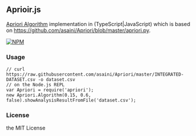 ## Aprioir.js

[Apriori Algorithm](http://en.wikipedia.org/wiki/Apriori_algorithm) implementation in (TypeScript|JavaScript) which is based on https://github.com/asaini/Apriori/blob/master/apriori.py.

[![NPM](https://nodei.co/npm/apriori.png?downloads=true)](https://npmjs.org/package/apriori)

### Usage

    // curl https://raw.githubusercontent.com/asaini/Apriori/master/INTEGRATED-DATASET.csv -o dataset.csv
    // on the Node.js REPL
    var Apriori = require('apriori');
    new Apriori.Algorithm(0.15, 0.6, false).showAnalysisResultFromFile('dataset.csv');

### License

the MIT License


